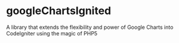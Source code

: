 googleChartsIgnited
===================

A library that extends the flexibility and power of Google Charts into CodeIgniter using the magic of PHP5
